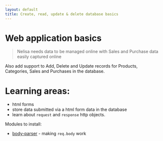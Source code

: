 ```yaml
---
layout: default
title: Create, read, update & delete database basics
---
```


# Web application basics

> Nelisa needs data to be managed online with Sales and Purchase data easily captured online

Also add support to Add, Delete and Update records for Products, Categories, Sales and Purchases in the database.

# Learning areas:

* html forms
* store data submitted via a html form data in the database
* learn about `request` and `response` http objects.

Modules to install:
* [body-parser](https://www.npmjs.com/package/body-parser) - making `req.body` work
